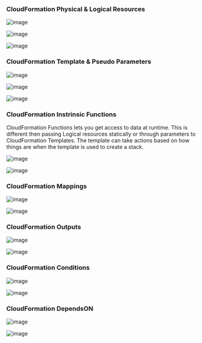 ### CloudFormation Physical & Logical Resources

![image](https://user-images.githubusercontent.com/33827177/147842247-fa129f9c-2e59-4ef9-9196-01868325d486.png)

![image](https://user-images.githubusercontent.com/33827177/147842279-45e103a4-f11b-43cd-9db2-bafe8a6b4ecc.png)

![image](https://user-images.githubusercontent.com/33827177/147842284-90e5a681-1f8c-4e95-b273-5c62991d82f5.png)

### CloudFormation Template & Pseudo Parameters

![image](https://user-images.githubusercontent.com/33827177/147885243-15da30cf-896c-4b3c-8f6d-1381bf77be76.png)

![image](https://user-images.githubusercontent.com/33827177/147885278-5fdc7277-a018-47f4-ad0c-cc81318c1e46.png)

![image](https://user-images.githubusercontent.com/33827177/147885306-bc996909-fac9-45a9-a31a-e0b22db17f1b.png)

### CloudFormation Instrinsic Functions

CloudFormation Functions lets you get access to data at runtime. This is different then passing Logical resources statically or through parameters to CloudFormation Templates.
The template can take actions based on how things are when the template is used to create a stack.

![image](https://user-images.githubusercontent.com/33827177/147886187-96936f19-c12e-4611-91be-7dd93c0c6e70.png)

![image](https://user-images.githubusercontent.com/33827177/147886257-e94cb515-b9a0-4f57-863d-f3b11643d56f.png)

### CloudFormation Mappings

![image](https://user-images.githubusercontent.com/33827177/147895624-8d0c9290-6117-4ef6-a2d7-4f35ead301b5.png)

![image](https://user-images.githubusercontent.com/33827177/147895779-100e322c-e487-4e91-9b68-bb6eb1f7cab7.png)

### CloudFormation Outputs

![image](https://user-images.githubusercontent.com/33827177/147895786-3dbbf2b9-05c0-4e1c-9fc4-e17e841de2c4.png)

![image](https://user-images.githubusercontent.com/33827177/147895806-87f9b2ff-61e4-4d45-b5ba-143cc9e9be13.png)

### CloudFormation Conditions

![image](https://user-images.githubusercontent.com/33827177/147895819-6c4e8b75-3c75-4678-a64a-adc4702b45dc.png)

![image](https://user-images.githubusercontent.com/33827177/147895829-714c2bde-2c41-476c-9c12-fd0ffd75be08.png)


### CloudFormation DependsON
![image](https://user-images.githubusercontent.com/33827177/147895843-4b27c57c-05a5-47d8-9526-62dc607f97ec.png)

![image](https://user-images.githubusercontent.com/33827177/147895853-fe76104f-755f-42c8-84d6-9818ef136f1b.png)










